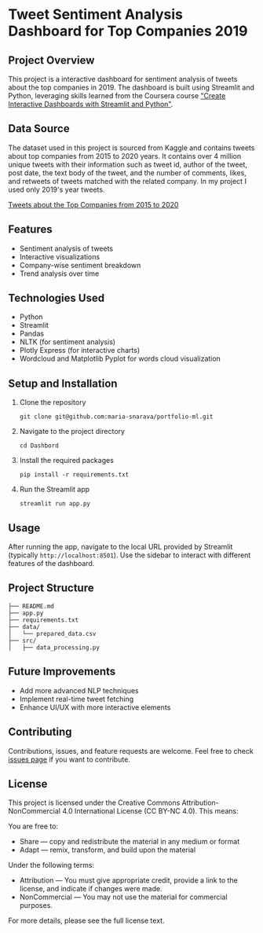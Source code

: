 # Tweet Sentiment Analysis Dashboard for Top Companies 2019

## Project Overview

This project is a interactive dashboard for sentiment analysis of tweets about the top companies in 2019. The dashboard is built using Streamlit and Python, leveraging skills learned from the Coursera course ["Create Interactive Dashboards with Streamlit and Python"](https://www.coursera.org/projects/interactive-dashboards-streamlit-python).

## Data Source

The dataset used in this project is sourced from Kaggle and contains tweets about top companies from 2015 to 2020 years. It contains over 4 million unique tweets with their information such as tweet id, author of the tweet, post date, the text body of the tweet, and the number of comments, likes, and retweets of tweets matched with the related company. In my project I used only 2019's year tweets.

[Tweets about the Top Companies from 2015 to 2020](https://www.kaggle.com/datasets/omermetinn/tweets-about-the-top-companies-from-2015-to-2020/data)

## Features

- Sentiment analysis of tweets
- Interactive visualizations
- Company-wise sentiment breakdown
- Trend analysis over time

## Technologies Used

- Python
- Streamlit
- Pandas
- NLTK (for sentiment analysis)
- Plotly Express (for interactive charts)
- Wordcloud and Matplotlib Pyplot for words cloud visualization

## Setup and Installation

1. Clone the repository
   ```
   git clone git@github.com:maria-snarava/portfolio-ml.git
   ```

2. Navigate to the project directory
   ```
   cd Dashbord
   ```

3. Install the required packages
   ```
   pip install -r requirements.txt
   ```

4. Run the Streamlit app
   ```
   streamlit run app.py
   ```

## Usage

After running the app, navigate to the local URL provided by Streamlit (typically `http://localhost:8501`). Use the sidebar to interact with different features of the dashboard.

## Project Structure

```
├── README.md
├── app.py
├── requirements.txt
├── data/
│   └── prepared_data.csv
├── src/
│   ├── data_processing.py
```

## Future Improvements

- Add more advanced NLP techniques
- Implement real-time tweet fetching
- Enhance UI/UX with more interactive elements

## Contributing

Contributions, issues, and feature requests are welcome. Feel free to check [issues page](https://github.com/maria-snarava/portfolio-ml/issues) if you want to contribute.

## License

This project is licensed under the Creative Commons Attribution-NonCommercial 4.0 International License (CC BY-NC 4.0). This means:

You are free to:

 - Share — copy and redistribute the material in any medium or format
 - Adapt — remix, transform, and build upon the material


Under the following terms:

 - Attribution — You must give appropriate credit, provide a link to the license, and indicate if changes were made.
 - NonCommercial — You may not use the material for commercial purposes.

For more details, please see the full license text.